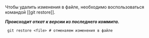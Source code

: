 Чтобы удалить изменения в файле, необходимо воспользоваться командой [[git restore]]. 

***Происходит откат к версии из последнего коммита.***

	 git restore <file> # отменаяем изменения в файле


